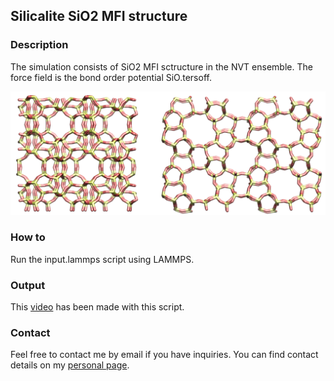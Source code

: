 ## Silicalite SiO2 MFI structure 

### Description

The simulation consists of SiO2 MFI sctructure in the NVT ensemble. The force field is the bond order potential SiO.tersoff.

![Algorithm schema](./silicalite.png)

### How to

Run the input.lammps script using LAMMPS.

### Output

This [video](https://www.youtube.com/watch?v=hyj0vCOnzJA) has been made with this script.

### Contact

Feel free to contact me by email if you have inquiries. You can find contact details on my [personal page](https://simongravelle.github.io/).
